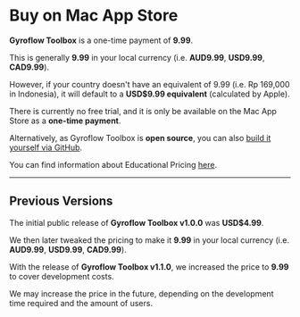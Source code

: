 # Buy on Mac App Store

**Gyroflow Toolbox** is a one-time payment of **9.99**.

This is generally **9.99** in your local currency (i.e. **AUD9.99**, **USD9.99**, **CAD9.99**).

However, if your country doesn't have an equivalent of 9.99 (i.e. Rp 169,000 in Indonesia), it will default to a **USD$9.99 equivalent** (calculated by Apple).

There is currently no free trial, and it is only be available on the Mac App Store as a **one-time payment**.

Alternatively, as Gyroflow Toolbox is **open source**, you can also [build it yourself via GitHub](https://github.com/latenitefilms/GyroflowToolbox).

You can find information about Educational Pricing [here](https://gyroflowtoolbox.io/educational/).

---

## Previous Versions

The initial public release of **Gyroflow Toolbox v1.0.0** was **USD$4.99**.

We then later tweaked the pricing to make it **9.99** in your local currency (i.e. **AUD9.99**, **USD9.99**, **CAD9.99**).

With the release of **Gyroflow Toolbox v1.1.0**, we increased the price to **9.99** to cover development costs.

We may increase the price in the future, depending on the development time required and the amount of users.